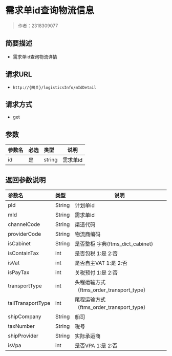 # 需求单id查询物流信息

> 作者：2318309077

## 简要描述

- 需求单id查询物流详情

## 请求URL
- ` http://{网关}/logisticsInfo/mIdDetail `
  
## 请求方式
- get 

## 参数

|参数名|必选|类型|说明|
|:----    |:---|:----- |-----   |
|id |是  |string |需求单id   |



## 返回参数说明 

|参数名|类型|说明|
|:-----  |:-----|-----                           |
|pId |String  |计划单id |
|mId |String   |需求单id |
|channelCode |String   |渠道代码  |
|providerCode|String   |物流商编码 |
|isCabinet |String   |是否整柜 字典(ftms_dict_cabinet)  |
|isContainTax |int   | 是否包税 1:是 2:否 |
|isVat |int   |是否自主VAT 1:是 2:否 |
|isPayTax |int   |  关税预付 1:是 2:否|
|transportType |int   |  头程运输方式（ftms_order_transport_type）|
|tailTransportType |int   | 尾程运输方式（ftms_order_transport_type）|
|shipCompany|String   |船司 |
|taxNumber|String   |税号 |
|shipProvider|String   |实际承运商|
|isVpa|int   |是否VPA 1:是 2:否 |